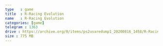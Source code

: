 ```yaml
---
type   : game
title  : R-Racing Evolution
name   : R-Racing Evolution
categories: [game]
telegram : 1363
drive : https://archive.org/0/items/ps2usaredump1_20200816_1458/R-Racing%20Evolution.7z
size : 775 MB
---
```



